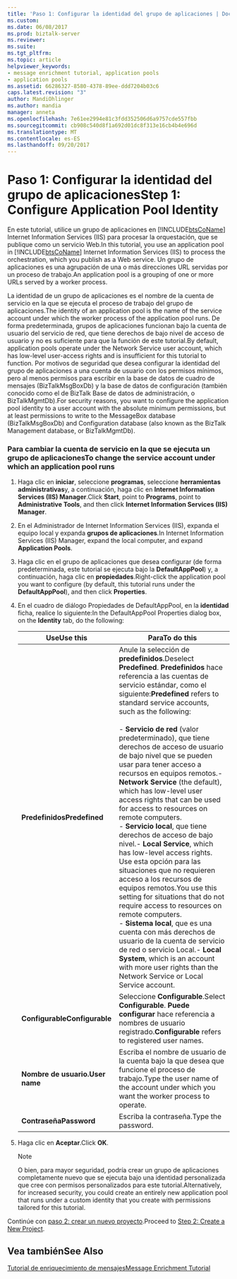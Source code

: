 ```yaml
---
title: 'Paso 1: Configurar la identidad del grupo de aplicaciones | Documentos de Microsoft'
ms.custom: 
ms.date: 06/08/2017
ms.prod: biztalk-server
ms.reviewer: 
ms.suite: 
ms.tgt_pltfrm: 
ms.topic: article
helpviewer_keywords:
- message enrichment tutorial, application pools
- application pools
ms.assetid: 66286327-8580-4378-89ee-ddd7204b03c6
caps.latest.revision: "3"
author: MandiOhlinger
ms.author: mandia
manager: anneta
ms.openlocfilehash: 7e61ee2994e81c3fdd352506d6a9757cde557fbb
ms.sourcegitcommit: cb908c540d8f1a692d01dc8f313e16cb4b4e696d
ms.translationtype: MT
ms.contentlocale: es-ES
ms.lasthandoff: 09/20/2017
---
```

# <a name="step-1-configure-application-pool-identity"></a><span data-ttu-id="b88f9-102">Paso 1: Configurar la identidad del grupo de aplicaciones</span><span class="sxs-lookup"><span data-stu-id="b88f9-102">Step 1: Configure Application Pool Identity</span></span>
<span data-ttu-id="b88f9-103">En este tutorial, utilice un grupo de aplicaciones en [!INCLUDE[btsCoName](../../includes/btsconame-md.md)] Internet Information Services (IIS) para procesar la orquestación, que se publique como un servicio Web.</span><span class="sxs-lookup"><span data-stu-id="b88f9-103">In this tutorial, you use an application pool in [!INCLUDE[btsCoName](../../includes/btsconame-md.md)] Internet Information Services (IIS) to process the orchestration, which you publish as a Web service.</span></span> <span data-ttu-id="b88f9-104">Un grupo de aplicaciones es una agrupación de una o más direcciones URL servidas por un proceso de trabajo.</span><span class="sxs-lookup"><span data-stu-id="b88f9-104">An application pool is a grouping of one or more URLs served by a worker process.</span></span>  
  
 <span data-ttu-id="b88f9-105">La identidad de un grupo de aplicaciones es el nombre de la cuenta de servicio en la que se ejecuta el proceso de trabajo del grupo de aplicaciones.</span><span class="sxs-lookup"><span data-stu-id="b88f9-105">The identity of an application pool is the name of the service account under which the worker process of the application pool runs.</span></span> <span data-ttu-id="b88f9-106">De forma predeterminada, grupos de aplicaciones funcionan bajo la cuenta de usuario del servicio de red, que tiene derechos de bajo nivel de acceso de usuario y no es suficiente para que la función de este tutorial.</span><span class="sxs-lookup"><span data-stu-id="b88f9-106">By default, application pools operate under the Network Service user account, which has low-level user-access rights and is insufficient for this tutorial to function.</span></span> <span data-ttu-id="b88f9-107">Por motivos de seguridad que desea configurar la identidad del grupo de aplicaciones a una cuenta de usuario con los permisos mínimos, pero al menos permisos para escribir en la base de datos de cuadro de mensajes (BizTalkMsgBoxDb) y la base de datos de configuración (también conocido como el de BizTalk Base de datos de administración, o BizTalkMgmtDb).</span><span class="sxs-lookup"><span data-stu-id="b88f9-107">For security reasons, you want to configure the application pool identity to a user account with the absolute minimum permissions, but at least permissions to write to the MessageBox database (BizTalkMsgBoxDb) and Configuration database (also known as the BizTalk Management database, or BizTalkMgmtDb).</span></span>  
  
### <a name="to-change-the-service-account-under-which-an-application-pool-runs"></a><span data-ttu-id="b88f9-108">Para cambiar la cuenta de servicio en la que se ejecuta un grupo de aplicaciones</span><span class="sxs-lookup"><span data-stu-id="b88f9-108">To change the service account under which an application pool runs</span></span>  
  
1.  <span data-ttu-id="b88f9-109">Haga clic en **iniciar**, seleccione **programas**, seleccione **herramientas administrativas**y, a continuación, haga clic en **Internet Information Services (IIS) Manager**.</span><span class="sxs-lookup"><span data-stu-id="b88f9-109">Click **Start**, point to **Programs**, point to **Administrative Tools**, and then click **Internet Information Services (IIS) Manager**.</span></span>  
  
2.  <span data-ttu-id="b88f9-110">En el Administrador de Internet Information Services (IIS), expanda el equipo local y expanda **grupos de aplicaciones**.</span><span class="sxs-lookup"><span data-stu-id="b88f9-110">In Internet Information Services (IIS) Manager, expand the local computer, and expand **Application Pools**.</span></span>  
  
3.  <span data-ttu-id="b88f9-111">Haga clic en el grupo de aplicaciones que desea configurar (de forma predeterminada, este tutorial se ejecuta bajo la **DefaultAppPool**) y, a continuación, haga clic en **propiedades**.</span><span class="sxs-lookup"><span data-stu-id="b88f9-111">Right-click the application pool you want to configure (by default, this tutorial runs under the **DefaultAppPool**), and then click **Properties**.</span></span>  
  
4.  <span data-ttu-id="b88f9-112">En el cuadro de diálogo Propiedades de DefaultAppPool, en la **identidad** ficha, realice lo siguiente:</span><span class="sxs-lookup"><span data-stu-id="b88f9-112">In the DefaultAppPool Properties dialog box, on the **Identity** tab, do the following:</span></span>  
  
    |<span data-ttu-id="b88f9-113">Use</span><span class="sxs-lookup"><span data-stu-id="b88f9-113">Use this</span></span>|<span data-ttu-id="b88f9-114">Para</span><span class="sxs-lookup"><span data-stu-id="b88f9-114">To do this</span></span>|  
    |--------------|----------------|  
    |<span data-ttu-id="b88f9-115">**Predefinidos**</span><span class="sxs-lookup"><span data-stu-id="b88f9-115">**Predefined**</span></span>|<span data-ttu-id="b88f9-116">Anule la selección de **predefinidos**.</span><span class="sxs-lookup"><span data-stu-id="b88f9-116">Deselect **Predefined**.</span></span> <span data-ttu-id="b88f9-117">**Predefinidos** hace referencia a las cuentas de servicio estándar, como el siguiente:</span><span class="sxs-lookup"><span data-stu-id="b88f9-117">**Predefined** refers to standard service accounts, such as the following:</span></span><br /><br /> <span data-ttu-id="b88f9-118">-   **Servicio de red** (valor predeterminado), que tiene derechos de acceso de usuario de bajo nivel que se pueden usar para tener acceso a recursos en equipos remotos.</span><span class="sxs-lookup"><span data-stu-id="b88f9-118">-   **Network Service** (the default), which has low-level user access rights that can be used for access to resources on remote computers.</span></span><br /><span data-ttu-id="b88f9-119">-   **Servicio local**, que tiene derechos de acceso de bajo nivel.</span><span class="sxs-lookup"><span data-stu-id="b88f9-119">-   **Local Service**, which has low-level access rights.</span></span> <span data-ttu-id="b88f9-120">Use esta opción para las situaciones que no requieren acceso a los recursos de equipos remotos.</span><span class="sxs-lookup"><span data-stu-id="b88f9-120">You use this setting for situations that do not require access to resources on remote computers.</span></span><br /><span data-ttu-id="b88f9-121">-   **Sistema local**, que es una cuenta con más derechos de usuario de la cuenta de servicio de red o servicio Local.</span><span class="sxs-lookup"><span data-stu-id="b88f9-121">-   **Local System**, which is an account with more user rights than the Network Service or Local Service account.</span></span>|  
    |<span data-ttu-id="b88f9-122">**Configurable**</span><span class="sxs-lookup"><span data-stu-id="b88f9-122">**Configurable**</span></span>|<span data-ttu-id="b88f9-123">Seleccione **Configurable**.</span><span class="sxs-lookup"><span data-stu-id="b88f9-123">Select **Configurable**.</span></span> <span data-ttu-id="b88f9-124">**Puede configurar** hace referencia a nombres de usuario registrado.</span><span class="sxs-lookup"><span data-stu-id="b88f9-124">**Configurable** refers to registered user names.</span></span>|  
    |<span data-ttu-id="b88f9-125">**Nombre de usuario.**</span><span class="sxs-lookup"><span data-stu-id="b88f9-125">**User name**</span></span>|<span data-ttu-id="b88f9-126">Escriba el nombre de usuario de la cuenta bajo la que desea que funcione el proceso de trabajo.</span><span class="sxs-lookup"><span data-stu-id="b88f9-126">Type the user name of the account under which you want the worker process to operate.</span></span>|  
    |<span data-ttu-id="b88f9-127">**Contraseña**</span><span class="sxs-lookup"><span data-stu-id="b88f9-127">**Password**</span></span>|<span data-ttu-id="b88f9-128">Escriba la contraseña.</span><span class="sxs-lookup"><span data-stu-id="b88f9-128">Type the password.</span></span>|  
  
5.  <span data-ttu-id="b88f9-129">Haga clic en **Aceptar**.</span><span class="sxs-lookup"><span data-stu-id="b88f9-129">Click **OK**.</span></span>  
  
    > [!NOTE]
    >  <span data-ttu-id="b88f9-130">O bien, para mayor seguridad, podría crear un grupo de aplicaciones completamente nuevo que se ejecuta bajo una identidad personalizada que cree con permisos personalizados para este tutorial.</span><span class="sxs-lookup"><span data-stu-id="b88f9-130">Alternatively, for increased security, you could create an entirely new application pool that runs under a custom identity that you create with permissions tailored for this tutorial.</span></span>  
  
 <span data-ttu-id="b88f9-131">Continúe con [paso 2: crear un nuevo proyecto](../../adapters-and-accelerators/accelerator-hl7/step-2-create-a-new-project.md).</span><span class="sxs-lookup"><span data-stu-id="b88f9-131">Proceed to [Step 2: Create a New Project](../../adapters-and-accelerators/accelerator-hl7/step-2-create-a-new-project.md).</span></span>  
  
## <a name="see-also"></a><span data-ttu-id="b88f9-132">Vea también</span><span class="sxs-lookup"><span data-stu-id="b88f9-132">See Also</span></span>  
 [<span data-ttu-id="b88f9-133">Tutorial de enriquecimiento de mensajes</span><span class="sxs-lookup"><span data-stu-id="b88f9-133">Message Enrichment Tutorial</span></span>](../../adapters-and-accelerators/accelerator-hl7/message-enrichment-tutorial.md)